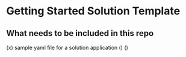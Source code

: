 # Getting Started Solution Template


## What needs to be included in this repo

(x) sample yaml file for a solution application
()
()
